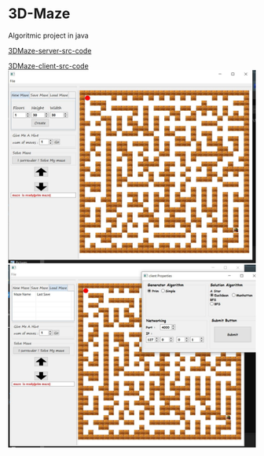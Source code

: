 # 3D-Maze
Algoritmic project in java

[3DMaze-server-src-code](https://github.com/eldariko/3DMaze-server-src-code)

[3DMaze-client-src-code](https://github.com/eldariko/3DMaze-client-src-code)
![alt text](https://github.com/eldariko/3D-Maze/blob/master/Capture.JPG?raw=true)
![alt text](https://github.com/eldariko/3D-Maze/blob/master/Capture.1JPG.JPG?raw=true)
